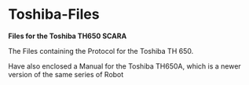 # Toshiba-Files

__Files for the Toshiba TH650 SCARA__

The Files containing the Protocol for the Toshiba TH 650.

Have also enclosed a Manual for the Toshiba TH650A, which is a newer version of the same series of Robot
